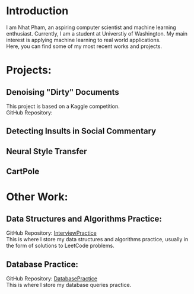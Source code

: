 # Introduction
I am Nhat Pham, an aspiring computer scientist and machine learning enthusiast. Currently, I am a student at Universtiy of Washington. My main interest is applying machine learning to real world applications.
<br />
Here, you can find some of my most recent works and projects.
# Projects:
## Denoising "Dirty" Documents
This project is based on a Kaggle competition.
<br />
GitHub Repository:
## Detecting Insults in Social Commentary
## Neural Style Transfer
## CartPole
# Other Work:
## Data Structures and Algorithms Practice:
GitHub Repository: [InterviewPractice](https://github.com/nhatsmrt/InterviewPractice)
<br />
This is where I store my data structures and algorithms practice, usually in the form of solutions to LeetCode problems.
## Database Practice:
GitHub Repository: [DatabasePractice](https://github.com/nhatsmrt/DatabasePractice)
<br />
This is where I store my database queries practice.
